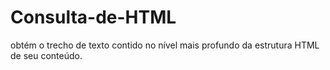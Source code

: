 # Consulta-de-HTML
obtém o trecho de texto contido no nível mais profundo da estrutura HTML de seu conteúdo.
